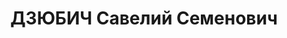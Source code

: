 ---
title: ДЗЮБИЧ Савелий Семенович
description: "Род. в 1880, Полтавская губ., обр.: малограмотный. Проживал: Красноярский\
  \ кр., Хакасская АО, Саралинский р-н, Андреевский рудник. \n  Арестован 11.10.1936.\
  \ Обв. по ст.58-8, 58-10, 58-11 УК РСФСР. Приговор: ВК ВС СССР, 21.04.1937 – 8 лет\
  \ ИТЛ. \n  Реабилитирован ВК ВС СССР 26.10.1957"
---